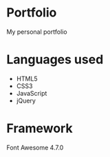 # Portfolio
My personal portfolio

# Languages used
- HTML5
- CSS3
- JavaScript
- jQuery

# Framework
Font Awesome 4.7.0
